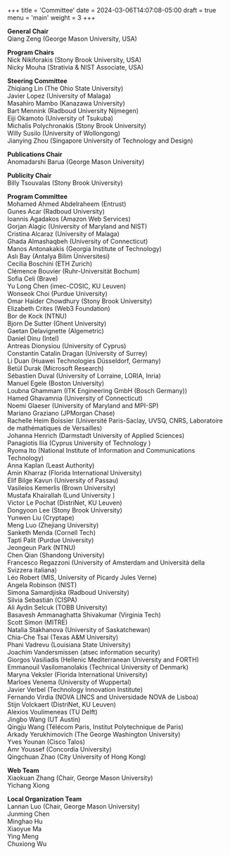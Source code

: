 +++
title = 'Committee'
date = 2024-03-06T14:07:08-05:00
draft = true
menu = 'main'
weight = 3
+++


<!-- **General Chairs**\
[Qiang Zeng](mailto:x) (George Mason University, USA)

**Program Chairs**\
[Nick Nikiforakis](mailto:x) (Stony Brook University, USA)\
[Nicky Mouha](mailto:x) (Strativia & NIST Associate, USA) -->


**General Chair**\
Qiang Zeng (George Mason University, USA)

**Program Chairs**\
Nick Nikiforakis (Stony Brook University, USA)\
Nicky Mouha (Strativia & NIST Associate, USA)

**Steering Committee**\
Zhiqiang Lin (The Ohio State University)\
Javier Lopez (University of Malaga)\
Masahiro Mambo (Kanazawa University)\
Bart Mennink (Radboud University Nijmegen)\
Eiji Okamoto (University of Tsukuba)\
Michalis Polychronakis (Stony Brook University)\
Willy Susilo (University of Wollongong)\
Jianying Zhou (Singapore University of Technology and Design)


**Publications Chair**\
Anomadarshi Barua (George Mason University)

**Publicity Chair**\
Billy Tsouvalas (Stony Brook University)

**Program Committee**\
Mohamed Ahmed Abdelraheem (Entrust)\
Gunes Acar (Radboud University)\
Ioannis Agadakos (Amazon Web Services)\
Gorjan Alagic (University of Maryland and NIST)\
Cristina Alcaraz (University of Malaga)\
Ghada Almashaqbeh (University of Connecticut)\
Manos Antonakakis (Georgia Institute of Technology)\
Aslı Bay (Antalya Bilim Üniversitesi)\
Cecilia Boschini (ETH Zurich)\
Clémence Bouvier (Ruhr-Universität Bochum)\
Sofia Celi (Brave)\
Yu Long Chen (imec-COSIC, KU Leuven)\
Wonseok Choi (Purdue University)\
Omar Haider Chowdhury (Stony Brook University)\
Elizabeth Crites (Web3 Foundation)\
Bor de Kock (NTNU)\
Bjorn De Sutter (Ghent University)\
Gaetan Delavignette (Algemetric)\
Daniel Dinu (Intel)\
Antreas Dionysiou (University of Cyprus)\
Constantin Catalin Dragan (University of Surrey)\
Li Duan (Huawei Technologies Düsseldorf, Germany)\
Betül Durak (Microsoft Research)\
Sébastien Duval (University of Lorraine, LORIA, Inria)\
Manuel Egele (Boston University)\
Loubna Ghammam (ITK Engineering GmbH (Bosch Germany)\)\
Hamed Ghavamnia (University of Connecticut)\
Noemi Glaeser (University of Maryland and MPI-SP)\
Mariano Graziano (JPMorgan Chase)\
Rachelle Heim Boissier (Université Paris-Saclay, UVSQ, CNRS, Laboratoire de mathématiques de Versailles)\
Johanna Henrich (Darmstadt University of Applied Sciences)\
Panagiotis Ilia (Cyprus University of Technology )\
Ryoma Ito (National Institute of Information and Communications Technology)\
Anna Kaplan (Least Authority)\
Amin Kharraz (Florida International University)\
Elif Bilge Kavun (University of Passau)\
Vasileios Kemerlis (Brown University)\
Mustafa Khairallah (Lund University )\
Victor Le Pochat (DistriNet, KU Leuven)\
Dongyoon Lee (Stony Brook University)\
Yunwen Liu (Cryptape)\
Meng Luo (Zhejiang University)\
Sanketh Menda (Cornell Tech)\
Tapti Palit (Purdue University)\
Jeongeun Park (NTNU)\
Chen Qian (Shandong University)\
Francesco Regazzoni (University of Amsterdam and Università della Svizzera italiana)\
Léo Robert (MIS, University of Picardy Jules Verne)\
Angela Robinson (NIST)\
Simona Samardjiska (Radboud University)\
Silvia Sebastián (CISPA)\
Ali Aydin Selcuk (TOBB University)\
Basavesh Ammanaghatta Shivakumar (Virginia Tech)\
Scott Simon (MITRE)\
Natalia Stakhanova (University of Saskatchewan)\
Chia-Che Tsai (Texas A&M University)\
Phani Vadrevu (Louisiana State University)\
Joachim Vandersmissen (atsec information security)\
Giorgos Vasiliadis (Hellenic Mediterranean University and FORTH)\
Emmanouil Vasilomanolakis (Technical University of Denmark)\
Maryna Veksler (Florida International University)\
Marloes Venema (University of Wuppertal)\
Javier Verbel (Technology Innovation Institute)\
Fernando Virdia (NOVA LINCS and Universidade NOVA de Lisboa)\
Stijn Volckaert (DistriNet, KU Leuven)\
Alexios Voulimeneas (TU Delft)\
Jingbo Wang (UT Austin)\
Qingju Wang (Télécom Paris, Institut Polytechnique de Paris)\
Arkady Yerukhimovich (The George Washington University)\
Yves Younan (Cisco Talos)\
Amr Youssef (Concordia University)\
Qingchuan Zhao (City University of Hong Kong)

**Web Team**\
Xiaokuan Zhang (Chair, George Mason University)\
Yichang Xiong

**Local Organization Team**\
Lannan Luo (Chair, George Mason University)\
Junming Chen\
Minghao Hu\
Xiaoyue Ma\
Ying Meng\
Chuxiong Wu
